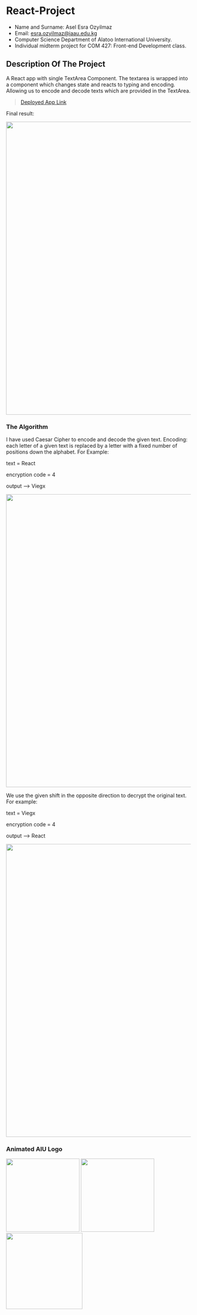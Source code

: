 React-Project
==================================================================

- Name and Surname: Asel Esra Ozyilmaz
- Email: esra.ozyilmaz@iaau.edu.kg
- Computer Science Department of Alatoo International University.
- Individual midterm project for COM 427: Front-end Development class.

## Description Of The Project

A React app with single TextArea Component. The textarea is wrapped into a component which changes state and reacts to typing and encoding. Allowing us to encode and decode texts which are provided in the TextArea.

> [Deployed App Link](https://react-project-jy80a0vpe-aselesra.vercel.app/)


Final result:

<img src="https://user-images.githubusercontent.com/64264345/200198879-af22ad50-1e20-4c88-b046-aed90721b46c.png" width="800">


### The Algorithm
I have used Caesar Cipher to encode and decode the given text. Encoding: each letter of a given text is replaced by a letter with a fixed number of positions down the alphabet.
For Example: 

text = React

encryption code = 4 

output --> Viegx

<img src="https://user-images.githubusercontent.com/64264345/200199369-74bb19d8-4387-4c5e-9fd2-cb50ec5ea25a.png" width="800">

We use the given shift in the opposite direction to decrypt the original text.
For example:

text = Viegx

encryption code = 4 

output --> React

<img src="https://user-images.githubusercontent.com/64264345/200199748-e3bc6082-da22-4503-b7b2-09386376dff8.png" width="800">

### Animated AIU Logo

<img src="https://user-images.githubusercontent.com/64264345/200199859-422475a3-ea9d-4255-99e1-a6a0fc8dd1d6.png" width="200"> <img src="https://user-images.githubusercontent.com/64264345/200199891-010769c5-6e81-48a3-8239-3bdae86fe342.png" width="200"> <img src="https://user-images.githubusercontent.com/64264345/200199944-9f8484ee-f9d6-42d3-856d-f098bb46aee0.png" width="208"> 




